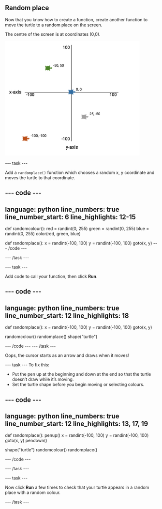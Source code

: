 ## Random place

Now that you know how to create a function, create another function to move the turtle to a random place on the screen. 

The centre of the screen is at coordinates (0,0). 

![a 2D Cartesian coordinate system with labelled axes. It features four turtle shapes: A blue turtle at the origin (0, 0), a green turtle at (-50, 50), a grey turtle at (25, -50) and an orange turtle point at (-100, -100). Each turtle is annotated with its coordinates. The graph spans from -100 to 100 on both axes.](images/editor-xy.png)

--- task ---

Add a `randomplace()` function which chooses a random x, y coordinate and moves the turtle to that coordinate.

--- code ---
---
language: python
line_numbers: true
line_number_start: 6
line_highlights: 12-15
---
def randomcolour():
    red = randint(0, 255)
    green = randint(0, 255)
    blue = randint(0, 255)
    color(red, green, blue)

def randomplace():
    x = randint(-100, 100)
    y = randint(-100, 100)
    goto(x, y)
--- /code ---

--- /task ---

--- task ---

Add code to call your function, then click **Run**.

--- code ---
---
language: python
line_numbers: true
line_number_start: 12
line_highlights: 18
---
def randomplace():
    x = randint(-100, 100)
    y = randint(-100, 100)
    goto(x, y)

randomcolour()
randomplace()
shape("turtle")

--- /code ---
--- /task ---
    
Oops, the cursor starts as an arrow and draws when it moves!

--- task ---
To fix this:
+ Put the pen up at the beginning and down at the end so that the turtle doesn’t draw while it’s moving.
+ Set the turtle shape before you begin moving or selecting colours.

--- code ---
---
language: python
line_numbers: true
line_number_start: 12
line_highlights: 13, 17, 19
---
def randomplace():
    penup()
    x = randint(-100, 100)
    y = randint(-100, 100)
    goto(x, y)
    pendown()

shape("turtle")
randomcolour()
randomplace()

--- /code ---

--- /task ---
 
--- task ---

Now click **Run** a few times to check that your turtle appears in a random place with a random colour.

--- /task ---

